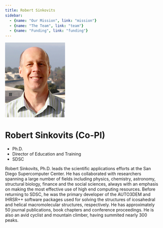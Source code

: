 ```yaml
---
title: Robert Sinkovits
sidebar: 
  - {name: "Our Mission", link: "mission"}
  - {name: "The Team", link: "team"}
  - {name: "Funding", link: "funding"}
---
```


![](images/RobertSinkovits.jpeg)
# Robert Sinkovits (Co-PI)
- Ph.D.
- Director of Education and Training
- SDSC

Robert Sinkovits, Ph.D. leads the scientific applications efforts at the San Diego Supercomputer Center. He has collaborated with researchers spanning a large number of fields including physics, chemistry, astronomy, structural biology, finance and the social sciences, always with an emphasis on making the most effective use of high end computing resources. Before returning to SDSC, he was the primary developer of the AUTO3DEM and IHRSR++ software packages used for solving the structures of icosahedral and helical macromolecular structures, respectively. He has approximately 50 journal publications, book chapters and conference proceedings. He is also an avid cyclist and mountain climber, having summited nearly 300 peaks.